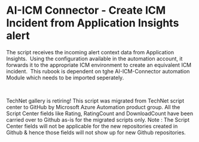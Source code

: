 ﻿AI-ICM Connector - Create ICM Incident from Application Insights alert
======================================================================

            

The script receives the incoming alert context data from Application Insights. 
Using the configuration available in the automation account, it forwards it to the appropriate ICM environment to create an equivalent ICM incident. 
This rubook is dependent on tghe AI-ICM-Connector automation Module which needs to be imported seperately. 

 

        
    
TechNet gallery is retiring! This script was migrated from TechNet script center to GitHub by Microsoft Azure Automation product group. All the Script Center fields like Rating, RatingCount and DownloadCount have been carried over to Github as-is for the migrated scripts only. Note : The Script Center fields will not be applicable for the new repositories created in Github & hence those fields will not show up for new Github repositories.
